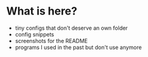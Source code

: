 
# What is here?

 - tiny configs that don't deserve an own folder
 - config snippets
 - screenshots for the README
 - programs I used in the past but don't use anymore

